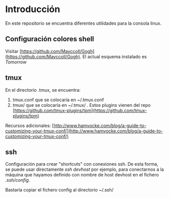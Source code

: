 # Introducción
En este repositorio se encuentra diferentes utilidades para la consola linux.

## Configuración colores shell
Visitar [https://github.com/Mayccoll/Gogh](https://github.com/Mayccoll/Gogh). El actual esquema instalado es *Tomorrow*

## tmux
En el directorio .tmux, se encuentra:
1. tmux.conf que se colocaría en ~/.tmux.conf
2. tmux/ que se colocaría en ~/.tmux/ . Estos plugins vienen del repo [https://github.com/tmux-plugins/tpm](https://github.com/tmux-plugins/tpm)

Recursos adicionales:
[http://www.hamvocke.com/blog/a-guide-to-customizing-your-tmux-conf/](http://www.hamvocke.com/blog/a-guide-to-customizing-your-tmux-conf/)

## ssh
Configuración para crear "shortcuts" con conexiones ssh. De esta forma, se puede usar directamente _ssh devhost_ por ejemplo, para conectarnos a la máquina que hayamos definido con nombre de host devhost en el fichero _.ssh/config_.

Bastaría copiar el fichero config al directorio ~/.ssh/
